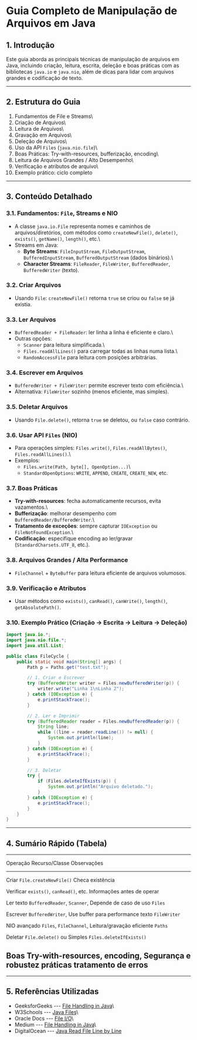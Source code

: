 # Guia Completo de Manipulação de Arquivos em Java

## 1. Introdução

Este guia aborda as principais técnicas de manipulação de arquivos em
Java, incluindo criação, leitura, escrita, deleção e boas práticas com
as bibliotecas `java.io` e `java.nio`, além de dicas para lidar com
arquivos grandes e codificação de texto.

------------------------------------------------------------------------

## 2. Estrutura do Guia

1.  Fundamentos de File e Streams\
2.  Criação de Arquivos\
3.  Leitura de Arquivos\
4.  Gravação em Arquivos\
5.  Deleção de Arquivos\
6.  Uso da API `Files` (`java.nio.file`)\
7.  Boas Práticas: Try-with-resources, bufferização, encoding\
8.  Leitura de Arquivos Grandes / Alto Desempenho\
9.  Verificação e atributos de arquivo\
10. Exemplo prático: ciclo completo

------------------------------------------------------------------------

## 3. Conteúdo Detalhado

### 3.1. Fundamentos: `File`, Streams e NIO

-   A classe `java.io.File` representa nomes e caminhos de
    arquivos/diretórios, com métodos como `createNewFile()`, `delete()`,
    `exists()`, `getName()`, `length()`, etc.\
-   Streams em Java:
    -   **Byte Streams**: `FileInputStream`, `FileOutputStream`,
        `BufferedInputStream`, `BufferedOutputStream` (dados binários).\
    -   **Character Streams**: `FileReader`, `FileWriter`,
        `BufferedReader`, `BufferedWriter` (texto).

### 3.2. Criar Arquivos

-   Usando `File`: `createNewFile()` retorna `true` se criou ou `false`
    se já existia.

### 3.3. Ler Arquivos

-   `BufferedReader + FileReader`: ler linha a linha é eficiente e
    claro.\
-   Outras opções:
    -   `Scanner` para leitura simplificada.\
    -   `Files.readAllLines()` para carregar todas as linhas numa
        lista.\
    -   `RandomAccessFile` para leitura com posições arbitrárias.

### 3.4. Escrever em Arquivos

-   `BufferedWriter + FileWriter`: permite escrever texto com
    eficiência.\
-   Alternativa: `FileWriter` sozinho (menos eficiente, mas simples).

### 3.5. Deletar Arquivos

-   Usando `File.delete()`, retorna `true` se deletou, ou `false` caso
    contrário.

### 3.6. Usar API `Files` (NIO)

-   Para operações simples: `Files.write()`, `Files.readAllBytes()`,
    `Files.readAllLines()`.\
-   Exemplos:
    -   `Files.write(Path, byte[], OpenOption...)`\
    -   `StandardOpenOptions`: `WRITE`, `APPEND`, `CREATE`,
        `CREATE_NEW`, etc.

### 3.7. Boas Práticas

-   **Try-with-resources**: fecha automaticamente recursos, evita
    vazamentos.\
-   **Bufferização**: melhorar desempenho com
    `BufferedReader/BufferedWriter`.\
-   **Tratamento de exceções**: sempre capturar `IOException` ou
    `FileNotFoundException`.\
-   **Codificação**: especifique encoding ao ler/gravar
    (`StandardCharsets.UTF_8`, etc.).

### 3.8. Arquivos Grandes / Alta Performance

-   `FileChannel` + `ByteBuffer` para leitura eficiente de arquivos
    volumosos.

### 3.9. Verificação e Atributos

-   Usar métodos como `exists()`, `canRead()`, `canWrite()`, `length()`,
    `getAbsolutePath()`.

### 3.10. Exemplo Prático (Criação → Escrita → Leitura → Deleção)

``` java
import java.io.*;
import java.nio.file.*;
import java.util.List;

public class FileCycle {
    public static void main(String[] args) {
        Path p = Paths.get("test.txt");

        // 1. Criar e Escrever
        try (BufferedWriter writer = Files.newBufferedWriter(p)) {
            writer.write("Linha 1\nLinha 2");
        } catch (IOException e) {
            e.printStackTrace();
        }

        // 2. Ler e Imprimir
        try (BufferedReader reader = Files.newBufferedReader(p)) {
            String line;
            while ((line = reader.readLine()) != null) {
                System.out.println(line);
            }
        } catch (IOException e) {
            e.printStackTrace();
        }

        // 3. Deletar
        try {
            if (Files.deleteIfExists(p)) {
                System.out.println("Arquivo deletado.");
            }
        } catch (IOException e) {
            e.printStackTrace();
        }
    }
}
```

------------------------------------------------------------------------

## 4. Sumário Rápido (Tabela)

  ------------------------------------------------------------------------
  Operação     Recurso/Classe                Observações
  ------------ ----------------------------- -----------------------------
  Criar        `File.createNewFile()`        Checa existência

  Verificar    `exists()`, `canRead()`, etc. Informações antes de operar

  Ler texto    `BufferedReader`, `Scanner`,  Depende de caso de uso
               `Files`                       

  Escrever     `BufferedWriter`,             Use buffer para performance
  texto        `FileWriter`                  

  NIO avançado `Files`, `FileChannel`,       Leitura/gravação eficiente
               `Paths`                       

  Deletar      `File.delete()` ou            Simples
               `Files.deleteIfExists()`      

  Boas         Try-with-resources, encoding, Segurança e robustez
  práticas     tratamento de erros           
  ------------------------------------------------------------------------

------------------------------------------------------------------------

## 5. Referências Utilizadas

-   GeeksforGeeks --- [File Handling in
    Java](https://www.geeksforgeeks.org/java/file-handling-in-java/)\
-   W3Schools --- [Java
    Files](https://www.w3schools.com/java/java_files.asp)\
-   Oracle Docs --- [File
    I/O](https://docs.oracle.com/javase/tutorial/essential/io/file.html)\
-   Medium --- [File Handling in
    Java](https://medium.com/@liezelshaw_45834/file-handling-in-java-a-beginners-guide-1a54442a9c08)\
-   DigitalOcean --- [Java Read File Line by
    Line](https://www.digitalocean.com/community/tutorials/java-read-file-line-by-line)
